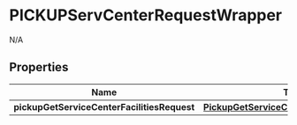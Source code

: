 

# PICKUPServCenterRequestWrapper

N/A  

## Properties

| Name | Type | Description | Notes |
|------------ | ------------- | ------------- | -------------|
|**pickupGetServiceCenterFacilitiesRequest** | [**PickupGetServiceCenterFacilitiesRequest**](PickupGetServiceCenterFacilitiesRequest.md) |  |  |




